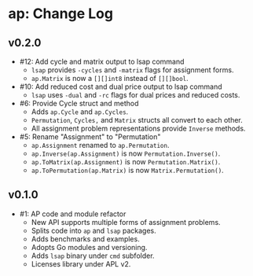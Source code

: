 # ap: Change Log

## v0.2.0

* #12: Add cycle and matrix output to lsap command
  * `lsap` provides `-cycles` and `-matrix` flags for assignment forms.
  * `ap.Matrix` is now a `[][]int8` instead of `[][]bool`.
* #10: Add reduced cost and dual price output to lsap command
  * `lsap` uses `-dual` and `-rc` flags for dual prices and reduced costs.
* #6: Provide Cycle struct and method
  * Adds `ap.Cycle` and `ap.Cycles`.
  * `Permutation`, `Cycles,` and `Matrix` structs all convert to each other.
  * All assignment problem representations provide `Inverse` methods.
* #5: Rename "Assignment" to "Permutation"
  * `ap.Assignment` renamed to `ap.Permutation`.
  * `ap.Inverse(ap.Assignment)` is now `Permutation.Inverse()`.
  * `ap.ToMatrix(ap.Assignment)` is now `Permutation.Matrix()`.
  * `ap.ToPermutation(ap.Matrix)` is now `Matrix.Permutation()`.

## v0.1.0

* #1: AP code and module refactor
  * New API supports multiple forms of assignment problems.
  * Splits code into `ap` and `lsap` packages.
  * Adds benchmarks and examples.
  * Adopts Go modules and versioning.
  * Adds `lsap` binary under `cmd` subfolder.
  * Licenses library under APL v2.
